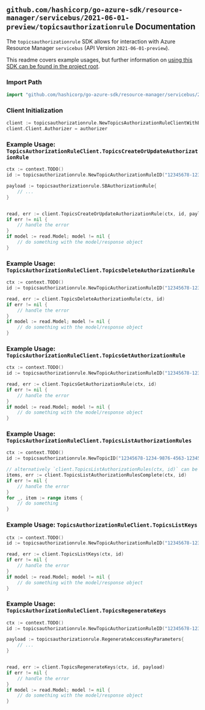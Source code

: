 
## `github.com/hashicorp/go-azure-sdk/resource-manager/servicebus/2021-06-01-preview/topicsauthorizationrule` Documentation

The `topicsauthorizationrule` SDK allows for interaction with Azure Resource Manager `servicebus` (API Version `2021-06-01-preview`).

This readme covers example usages, but further information on [using this SDK can be found in the project root](https://github.com/hashicorp/go-azure-sdk/tree/main/docs).

### Import Path

```go
import "github.com/hashicorp/go-azure-sdk/resource-manager/servicebus/2021-06-01-preview/topicsauthorizationrule"
```


### Client Initialization

```go
client := topicsauthorizationrule.NewTopicsAuthorizationRuleClientWithBaseURI("https://management.azure.com")
client.Client.Authorizer = authorizer
```


### Example Usage: `TopicsAuthorizationRuleClient.TopicsCreateOrUpdateAuthorizationRule`

```go
ctx := context.TODO()
id := topicsauthorizationrule.NewTopicAuthorizationRuleID("12345678-1234-9876-4563-123456789012", "example-resource-group", "namespaceName", "topicName", "authorizationRuleName")

payload := topicsauthorizationrule.SBAuthorizationRule{
	// ...
}


read, err := client.TopicsCreateOrUpdateAuthorizationRule(ctx, id, payload)
if err != nil {
	// handle the error
}
if model := read.Model; model != nil {
	// do something with the model/response object
}
```


### Example Usage: `TopicsAuthorizationRuleClient.TopicsDeleteAuthorizationRule`

```go
ctx := context.TODO()
id := topicsauthorizationrule.NewTopicAuthorizationRuleID("12345678-1234-9876-4563-123456789012", "example-resource-group", "namespaceName", "topicName", "authorizationRuleName")

read, err := client.TopicsDeleteAuthorizationRule(ctx, id)
if err != nil {
	// handle the error
}
if model := read.Model; model != nil {
	// do something with the model/response object
}
```


### Example Usage: `TopicsAuthorizationRuleClient.TopicsGetAuthorizationRule`

```go
ctx := context.TODO()
id := topicsauthorizationrule.NewTopicAuthorizationRuleID("12345678-1234-9876-4563-123456789012", "example-resource-group", "namespaceName", "topicName", "authorizationRuleName")

read, err := client.TopicsGetAuthorizationRule(ctx, id)
if err != nil {
	// handle the error
}
if model := read.Model; model != nil {
	// do something with the model/response object
}
```


### Example Usage: `TopicsAuthorizationRuleClient.TopicsListAuthorizationRules`

```go
ctx := context.TODO()
id := topicsauthorizationrule.NewTopicID("12345678-1234-9876-4563-123456789012", "example-resource-group", "namespaceName", "topicName")

// alternatively `client.TopicsListAuthorizationRules(ctx, id)` can be used to do batched pagination
items, err := client.TopicsListAuthorizationRulesComplete(ctx, id)
if err != nil {
	// handle the error
}
for _, item := range items {
	// do something
}
```


### Example Usage: `TopicsAuthorizationRuleClient.TopicsListKeys`

```go
ctx := context.TODO()
id := topicsauthorizationrule.NewTopicAuthorizationRuleID("12345678-1234-9876-4563-123456789012", "example-resource-group", "namespaceName", "topicName", "authorizationRuleName")

read, err := client.TopicsListKeys(ctx, id)
if err != nil {
	// handle the error
}
if model := read.Model; model != nil {
	// do something with the model/response object
}
```


### Example Usage: `TopicsAuthorizationRuleClient.TopicsRegenerateKeys`

```go
ctx := context.TODO()
id := topicsauthorizationrule.NewTopicAuthorizationRuleID("12345678-1234-9876-4563-123456789012", "example-resource-group", "namespaceName", "topicName", "authorizationRuleName")

payload := topicsauthorizationrule.RegenerateAccessKeyParameters{
	// ...
}


read, err := client.TopicsRegenerateKeys(ctx, id, payload)
if err != nil {
	// handle the error
}
if model := read.Model; model != nil {
	// do something with the model/response object
}
```
